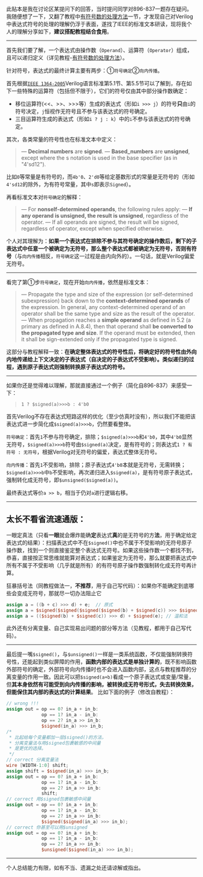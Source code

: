 此贴本是我在讨论区某提问下的回答，当时提问同学对896-837一题存在疑问。我随便想了一下，又翻了教程中[有符号数的处理方法](https://cscore-buaa-edu-cn.vpn.buaa.edu.cn:8118/tutorial/verilog/verilog-3/verilog-3-7/)一节，才发现自己对Verilog中表达式符号的处理的理解仍浮于表面，遂找了IEEE的标准文本研读，现将我个人的理解分享如下，**建议搭配教程结合食用**。

------

首先我们要了解，一个表达式由操作数（`Operand`）、运算符（`Operator`）组成，且可以递归定义（详见教程-[有符号数的处理方法](https://cscore-buaa-edu-cn.vpn.buaa.edu.cn:8118/tutorial/verilog/verilog-3/verilog-3-7/)）。

针对符号，表达式的最终计算主要有两步：①`符号确定`②`向内传播`。

首先根据[`IEEE 1364-2005`](https://ieeexplore-ieee-org-s.vpn.buaa.edu.cn:8118/document/1620780)Verilog语言标准第5.1节、第5.5节可以了解到，存在如下一些特殊的运算符（包括但不限于），它们的符号仅由其中部分操作数确定：

- 移位运算符(<<、>>、>>>等）生成的表达式（形如`i >>> j`）的符号**只**由`i`的符号决定，`j`恒视作无符号且不参与该表达式的符号确定。
- 三目运算符生成的表达式（形如`i ? j : k`）中的`i`不参与该表达式的符号确定。

其次，各类常量的符号性也在标准文本中定义：

> — **Decimal numbers** are **signed**.
> — **Based_numbers** are **unsigned**, except where the s notation is used in the base specifier (as in "4'sd12").

比如`0`等常量是有符号的，而`4b'0`、`2'd0`等给定基数形式的常量是无符号的（形如`4'sd12`的除外，为有符号常量，其中`s`即表示`Signed`）。

再看标准文本对`符号确定`的解释：

> — For **nonself-determined operands**, the following rules apply:
>   — **If any operand is unsigned, the result is unsigned**, regardless of the operator.
>   — If all operands are signed, the result will be signed, regardless of operator, except when specified otherwise.

个人对其理解为：**如果一个表达式在排除不参与其符号确定的操作数后，剩下的子表达式中任意一个被确定为无符号，那么整个表达式都被确定为无符号，否则有符号**（与`向内传播`相反，`符号确定`这一过程是由内向外的）。一句话，就是Verilog偏爱无符号。

------

看完了第①步`符号确定`，现在开始`向内传播`，依然是标准文本：

> — Propagate the type and size of the expression (or self-determined subexpression) back down to the **context-determined operands** of the expression. In general, any context-determined operand of an operator shall be the same type and size as the result of the operator.
> — When propagation reaches a **simple operand** as defined in 5.2 (a primary as defined in A.8.4), then that operand shall **be converted to the propagated type and size**. If the operand must be extended, then it shall be sign-extended only if the propagated type is signed.

这部分与教程解释一致：**在确定整体表达式的符号性后，将确定好的符号性由外向内地传递给上下文决定的子表达式（自决定的子表达式不受影响）。类似递归的过程，遇到原子表达式则强制转换原子表达式的符号。**

------

如果你还是觉得难以理解，那就直接通过一个例子（简化自896-837）来感受一下：

> ```
> 1 ? $signed(a)>>>b : 4'b0
> ```

首先Verilog不存在表达式短路这样的优化（至少仿真时没有），所以我们不能把该表达式进一步简化成`$signed(a)>>>b`，仍然要看整体。

`符号确定`：首先`1`不参与符号确定，排除；`$signed(a)>>>b`和`4'b0`，其中`4'b0`显然无符号，`$signed(a)>>>b`符号由`$signed(a)`决定，是有符号的；则表达式`1 ? 有符号 : 无符号`，根据Verilog对无符号的偏爱，表达式整体无符号。

`向内传播`：首先`1`不受影响，排除；原子表达式`4'b0`本就是无符号，无需转换；`$signed(a)>>>b`中`b`不受影响，再次递归进入`$signed(a)`，是有符号原子表达式，强制转化成无符号，即`$unsigned($signed(a))`。

最终表达式等价`a >> b`，相当于仍对`a`进行逻辑右移。

------

## 太长不看省流速通版：

一眼定真法（只看**一眼**就会爆炸能确**定**表达式**真**的是无符号的方**法**，用于确定给定表达式的结果）：扫描表达式中不在`$signed()`中也不属于不受影响的无符号原子操作数，找到一个则直接鉴定整个表达式无符号。如果这些操作数一个都找不到，恭喜，直接按正常思维就能算对表达式；如果鉴定为无符号，那么就要把表达式中所有不属于不受影响（几乎就是所有）的有符号原子操作数强制转化成无符号再计算。

狂暴括号法（同教程做法一，**不推荐**，用于自己写代码）：如果你不能确定到底哪些会变成无符号，那就尽一切办法阻止它

```verilog
assign a = ((b + c) >>> d) + e;  // 原式
assign a = $signed($signed($signed($signed(b) + $signed(c)) >>> $signed(d)) + $signed(e));  // 狂暴法
assign a = (($signed(b) + $signed(c)) >>> d) + $signed(e); // 温和法
```

此外还有分离变量、自己实现易出问题的部分等方法（见教程，都用于自己写代码）。

------

最后提一嘴`$signed()`，与`$unsigned()`一样是一类系统函数，不仅能强制转换符号性，还能起到类似屏障的作用，**函数内部的表达式是单独计算的**，既不影响函数外部符号的确定，外部符号向内传播时也不会进入函数内部，这点与教程推荐的分离变量的作用一致。因此可以把`$signed(a+b)`看成一个原子表达式或变量/常量，但**其本身依然有可能受到向内传播的影响，被转换成无符号形式，失去转换效果，但能保住其内部的表达式的计算结果**。 比如下面的例子（修改自教程）：

```verilog
// wrong !!!
assign out = op == 0? in_a + in_b:
             op == 1? in_a - in_b:
             op == 2? in_a >> in_b:
             $signed(in_a) >>> in_b;
/*
 * 比起给每个变量都加一层$signed()的方法，
 * 分离变量法与用$signed包裹敏感的中间量
 * 是更优的选择。
 */
// correct 分离变量法
wire [WIDTH-1:0] shift;
assign shift = $signed(in_a) >>> in_b;
assign out = op == 0? in_a + in_b:
             op == 1? in_a - in_b:
             op == 2? in_a >> in_b:
             shift;
// correct 用$signed包裹敏感中间量
assign out = op == 0? in_a + in_b:
             op == 1? in_a - in_b:
             op == 2? in_a >> in_b:
             $signed($signed(in_a) >>> in_b);
// correct 你甚至可以用$unsigned
assign out = op == 0? in_a + in_b:
             op == 1? in_a - in_b:
             op == 2? in_a >> in_b:
             $unsigned($signed(in_a) >>> in_b);
```

------

个人总结能力有限，如有不当、遗漏之处还请谅解或指出。